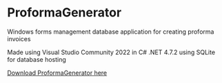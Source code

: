 # ProformaGenerator
Windows forms management database application for creating proforma invoices

Made using Visual Studio Community 2022 in C# .NET 4.7.2 using SQLite for database hosting

[Download ProformaGenerator here](https://drive.google.com/file/d/1jRPI1LrC9wJ4cfFGz8w_I0yV4vuqo4Aj/view?usp=sharing)
